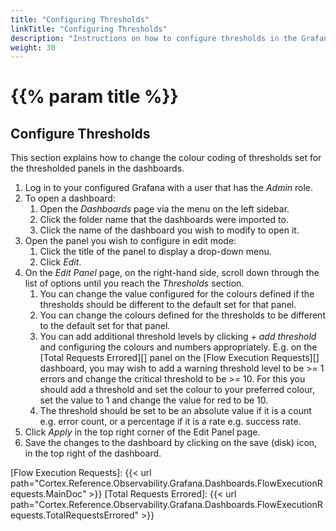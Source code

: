 ```yaml
---
title: "Configuring Thresholds"
linkTitle: "Configuring Thresholds"
description: "Instructions on how to configure thresholds in the Grafana Dashboard panels."
weight: 30
---
```


# {{% param title %}}

## Configure Thresholds

This section explains how to change the colour coding of thresholds set for the thresholded panels in the dashboards.

1. Log in to your configured Grafana with a user that has the *Admin* role.
1. To open a dashboard:
    1. Open the *Dashboards* page via the menu on the left sidebar.
    1. Click the folder name that the dashboards were imported to.
    1. Click the name of the dashboard you wish to modify to open it.
1. Open the panel you wish to configure in edit mode:
    1. Click the title of the panel to display a drop-down menu.
    1. Click *Edit*.
1. On the *Edit Panel* page, on the right-hand side, scroll down through the list of options until you reach the *Thresholds* section.
    1. You can change the value configured for the colours defined if the thresholds should be different to the default set for that panel.  
    1. You can change the colours defined for the thresholds to be different to the default set for that panel.  
    1. You can add additional threshold levels by clicking *+ add threshold* and configuring the colours and numbers appropriately. E.g. on the [Total Requests Errored][] panel on the [Flow Execution Requests][] dashboard, you may wish to add a warning threshold level to be >= 1 errors and change the critical threshold to be >= 10.  For this you should add a threshold and set the colour to your preferred colour, set the value to 1 and change the value for red to be 10.
    1. The threshold should be set to be an absolute value if it is a count e.g. error count, or a percentage if it is a rate e.g. success rate.
1. Click *Apply* in the top right corner of the Edit Panel page.
1. Save the changes to the dashboard by clicking on the save (disk) icon, in the top right of the dashboard.

<!-- Other links -->
[Flow Execution Requests]: {{< url path="Cortex.Reference.Observability.Grafana.Dashboards.FlowExecutionRequests.MainDoc" >}}
[Total Requests Errored]: {{< url path="Cortex.Reference.Observability.Grafana.Dashboards.FlowExecutionRequests.TotalRequestsErrored" >}}
